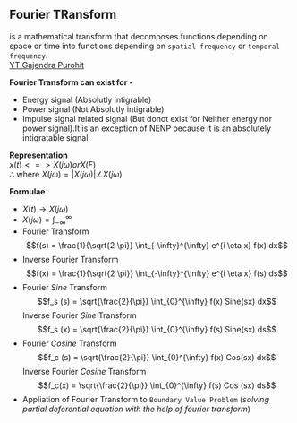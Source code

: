 ## Fourier TRansform
is a mathematical transform that decomposes functions depending on space or time into functions depending on `spatial frequency` or `temporal frequency`.  
[YT Gajendra Purohit](https://www.youtube.com/playlist?list=PLU6SqdYcYsfKwY6IPDCshf1kKlk1CCd7d)


**Fourier Transform can exist for -**
- Energy signal (Absolutly intigrable)
- Power signal (Not Absolutly intigrable)
- Impulse signal related signal (But donot exist for Neither energy nor power signal).It is an exception of NENP because it is an absolutely intigratable signal.

**Representation**  
$x(t) <=> X(j \omega) or X(F)$  
$\therefore$ where $X(j \omega) = |X(j \omega)| \angle X(j \omega)$

**Formulae**
- $X(t) \rightarrow X(j \omega)$
- $X(j \omega ) = \int_{-\infty}^\infty$
- Fourier Transform $$f(s) = \frac{1}{\sqrt{2 \pi}} \int_{-\infty}^{\infty} e^{i \eta x} f(x) dx$$
- Inverse Fourier Transform $$f(x) = \frac{1}{\sqrt{2 \pi}} \int_{-\infty}^{\infty} e^{i \eta x} f(s) ds$$
- Fourier $Sine$ Transform $$f_s (s) =  \sqrt{\frac{2}{\pi}} \int_{0}^{\infty} f(x) Sine(sx) dx$$ Inverse Fourier $Sine$ Transform $$f_s (x) = \sqrt{\frac{2}{\pi}} \int_{0}^{\infty} f(s) Sine(sx) ds$$
- Fourier $Cosine$ Transform $$f_c (s) = \sqrt{\frac{2}{\pi}} \int_{0}^{\infty} f(x) Cos(sx) dx$$ Inverse Fourier $Cosine$ Transform $$f_c(x) = \sqrt{\frac{2}{\pi}} \int_{0}^{\infty} f(s) Cos (sx) ds$$
- Appliation of Fourier Transform to `Boundary Value Problem` (_solving partial deferential equation with the help of fourier transform_)





















